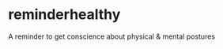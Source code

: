 reminderhealthy
===============

A reminder to  get conscience about physical &amp; mental postures
